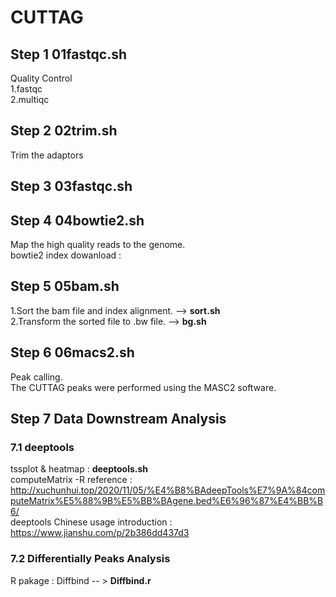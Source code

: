 # CUTTAG  
## Step 1 01fastqc.sh  
Quality Control  
1.fastqc  
2.multiqc  
## Step 2 02trim.sh
Trim the adaptors  
## Step 3 03fastqc.sh  
## Step 4 04bowtie2.sh  
Map the high quality reads to the genome.  
bowtie2 index dowanload :
## Step 5 05bam.sh  
1.Sort the bam file and index alignment. --> **sort.sh**  
2.Transform the sorted file to .bw file. --> **bg.sh**  
## Step 6 06macs2.sh  
Peak calling.  
The CUTTAG peaks were performed using the MASC2 software.  
## Step 7 Data Downstream Analysis  
### 7.1 deeptools  
tssplot & heatmap : **deeptools.sh**  
computeMatrix -R reference : http://xuchunhui.top/2020/11/05/%E4%B8%BAdeepTools%E7%9A%84computeMatrix%E5%88%9B%E5%BB%BAgene.bed%E6%96%87%E4%BB%B6/  
deeptools Chinese usage introduction : https://www.jianshu.com/p/2b386dd437d3  
### 7.2 Differentially Peaks Analysis  
R pakage : Diffbind -- > **Diffbind.r**  
